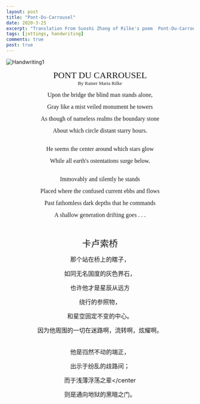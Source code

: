```yaml
---
layout: post
title: "Pont-Du-Carrousel"
date: 2020-3-25
excerpt: "Translation From Suoshi Zhang of Rilke's poem  Pont-Du-Carrousel"
tags: [jottings, handwriting]
comments: true
post: true
---
```


![Handwriting1](https://raw.githubusercontent.com/SUNRISINGGG/sunrisinggg.github.io/master/assets/img/Poems/handwriting1.jpg "Handwriting1")

<font size="5" face="Comic Sans MS"><center>PONT DU CARROUSEL</center></font>
<font size="2" face="Comic Sans MS"><center>By Rainer Maria Rilke</center></font>

<font size="3" face="Comic Sans MS"><center>Upon the bridge the blind man stands alone,</center></font>

 <font size="3" face="Comic Sans MS"><center>Gray like a mist veiled monument he towers </center></font>

 <font size="3" face="Comic Sans MS"><center>As though of nameless realms the boundary stone </center></font>

<font size="3" face="Comic Sans MS"><center> About which circle distant starry hours. </center></font>
</br>

 <font size="3" face="Comic Sans MS"><center>He seems the center around which stars glow </center></font>

 <font size="3" face="Comic Sans MS"><center>While all earth's ostentations surge below. </center></font>

 </br>
 <font size="3" face="Comic Sans MS"><center>Immovably and silently he stands </center></font>

 <font size="3" face="Comic Sans MS"><center>Placed where the confused current ebbs and flows </center></font>

 <font size="3" face="Comic Sans MS"><center>Past fathomless dark depths that he commands </center></font>

 <font size="3" face="Comic Sans MS"><center>A shallow generation drifting goes . . . </center></font>
 </br>
 </br>

  <font size="5"><center>卡卢索桥</center></font>

  <font size="3"><center>那个站在桥上的瞎子，</center></font>

 <font size="3"><center>如同无名国度的灰色界石，</center></font>

 <font size="3"><center>也许他才是星辰从远方</center></font>

 <font size="3"><center>绕行的参照物，</center></font>

 <font size="3"><center>和星空固定不变的中心。</center></font>

 <font size="3"><center>因为他周围的一切在迷路啊，流转啊，炫耀啊。</center></font>
 </br>
 
 <font size="3"><center>他是岿然不动的端正，</center></font>

 <font size="3"><center>出示于纷乱的歧路间；</center></font>

 <font size="3"><center>而于浅薄浮荡之辈</center</font>

 <font size="3"><center>则是通向地狱的黑暗之门。</center></font>


